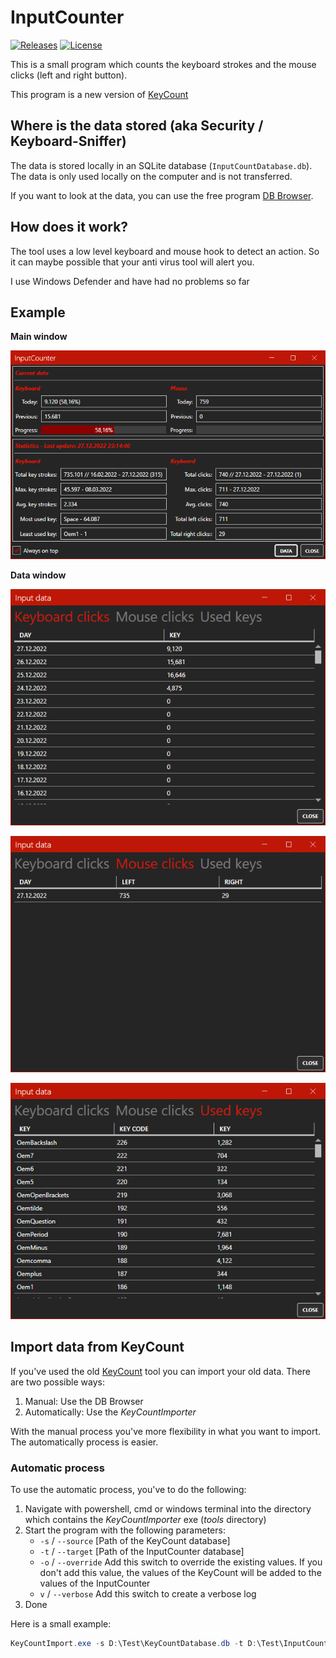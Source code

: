 # InputCounter

[![Releases](https://img.shields.io/github/v/release/InvaderZim85/InputCounter)](https://github.com/InvaderZim85/InputCounter/releases/latest)
[![License](https://img.shields.io/github/license/InvaderZim85/InputCounter)](https://github.com/InvaderZim85/InputCounter/blob/main/LICENSE)

This is a small program which counts the keyboard strokes and the mouse clicks (left and right button).

This program is a new version of [KeyCount](https://github.com/InvaderZim85/KeyCount)

## Where is the data stored (aka Security / Keyboard-Sniffer)

The data is stored locally in an SQLite database (`InputCountDatabase.db`). The data is only used locally on the computer and is not transferred.

If you want to look at the data, you can use the free program [DB Browser](https://sqlitebrowser.org).

## How does it work?

The tool uses a low level keyboard and mouse hook to detect an action. So it can maybe possible that your anti virus tool will alert you.

I use Windows Defender and have had no problems so far

## Example

**Main window**

![MainWindow](images/main.png)

**Data window**

![DataWindow](images/details_001.png)

![DataWindow](images/details_002.png)

![DataWindow](images/details_003.png)

## Import data from KeyCount

If you've used the old [KeyCount](https://github.com/InvaderZim85/KeyCount) tool you can import your old data. There are two possible ways:

1. Manual: Use the DB Browser
2. Automatically: Use the *KeyCountImporter*

With the manual process you've more flexibility in what you want to import. The automatically process is easier.

### Automatic process

To use the automatic process, you've to do the following:

1. Navigate with powershell, cmd or windows terminal into the directory which contains the *KeyCountImporter* exe (*tools* directory)
2. Start the program with the following parameters:
    - `-s` / `--source` [Path of the KeyCount database]
    - `-t` / `--target` [Path of the InputCounter database]
    - `-o` / `--override` Add this switch to override the existing values. If you don't add this value, the values of the KeyCount will be added to the values of the InputCounter
    - `v` / `--verbose` Add this switch to create a verbose log
3. Done

Here is a small example:

```powershell
KeyCountImport.exe -s D:\Test\KeyCountDatabase.db -t D:\Test\InputCountDatabase.db -o -v
```
